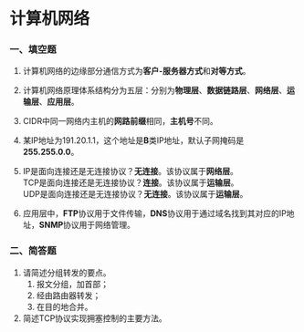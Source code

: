 # 计算机网络
### 一、填空题
1. 计算机网络的边缘部分通信方式为**客户-服务器方式**和**对等方式**。  

2. 计算机网络原理体系结构分为五层：分别为**物理层**、**数据链路层**、**网络层**、**运输层**、**应用层**。  

3. CIDR中同一网络内主机的**网路前缀**相同，**主机号**不同。  

4. 某IP地址为191.20.1.1，这个地址是**B**类IP地址，默认子网掩码是**255.255.0.0**。  

5. IP是面向连接还是无连接协议？**无连接**。该协议属于**网络层**。  
TCP是面向连接还是无连接协议？**连接**。该协议属于**运输层**。  
UDP是面向连接还是无连接协议？**无连接**。该协议属于**运输层**。  

6. 应用层中，**FTP**协议用于文件传输，**DNS**协议用于通过域名找到其对应的IP地址，**SNMP**协议用于网络管理。  
### 二、简答题
1. 请简述分组转发的要点。  
   1. 报文分组，加首部；  
   2. 经由路由器转发；
   3. 在目的地合并。
2. 简述TCP协议实现拥塞控制的主要方法。  